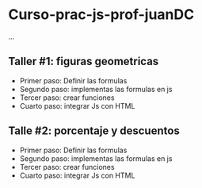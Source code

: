 # Curso-prac-js-prof-juanDC

...

## Taller #1: figuras geometricas

- Primer paso: Definir las formulas
- Segundo paso: implementas las formulas en js 
- Tercer paso: crear funciones
- Cuarto paso: integrar Js con HTML


## Talle #2: porcentaje y descuentos

- Primer paso: Definir las formulas
- Segundo paso: implementas las formulas en js 
- Tercer paso: crear funciones
- Cuarto paso: integrar Js con HTML